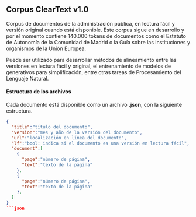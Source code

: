 
## Corpus ClearText v1.0

Corpus de documentos de la administración pública, en lectura fácil y versión original cuando está disponible. Este corpus sigue en desarrollo y por el momento contiene 140.000 tokens de documentos como el Estatuto de Autonomía de la Comunidad de Madrid o la Guía sobre las instituciones y organismos de la Unión Europea.

Puede ser utilizado para desarrollar métodos de alineamiento entre las versiones en lectura fácil y original, el entrenamiento de modelos de generativos para simplificación, entre otras tareas de Procesamiento del Lenguaje Natural.


#### Estructura de los archivos

Cada documento está disponible como un archivo **.json**, con la siguiente estructura.

```json
{
  "title":"título del documento",
  "version":"mes y año de la versión del documento",
  "url":"localización en línea del documento",
  "lf":"bool: indica si el documento es una versión en lectura fácil",
  "document":[
    {
      "page":"número de página",
      "text":"texto de la página"
    },
    {
      "page":"número de página",
      "text":"texto de la página"
    },
  ]
}
```json

